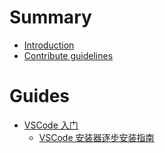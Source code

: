 # Summary

- [Introduction](./Intro.md)
- [Contribute guidelines](./Contribute-Guidelines.md)

# Guides

- [VSCode 入门](./Guides/Get-Start-with-VSCode/Get-Start-with-VSCode.md)
    - [VSCode 安装器逐步安装指南](./Guides/Get-Start-with-VSCode/VSCode-Install-Step-by-Step.md)